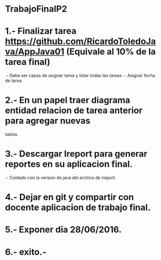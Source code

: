# TrabajoFinalP2

# 1.- Finalizar tarea https://github.com/RicardoToledoJava/AppJava01 (Equivale al 10% de la tarea final)
  .- Debe ser capas de asignar tarea y listar todas las tareas
  .- Asignar fecha de tarea.
  
  
# 2.- En un papel traer diagrama entidad relacion de tarea anterior para agregar nuevas 
  tablas.
  
# 3.- Descargar Ireport para generar reportes en su aplicacion final.
  .-  Cuidado con la version de java del archivo de ireport.

# 4.- Dejar en git y compartir con docente aplicacion de trabajo final.

# 5.- Exponer dia 28/06/2016. 

# 6.- exito.-
